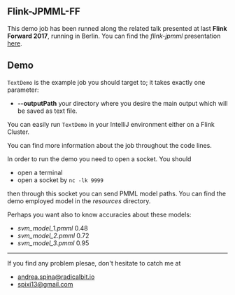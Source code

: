 ## Flink-JPMML-FF
This demo job has been runned along the related talk presented at last **Flink Forward 2017**, running in Berlin.
You can find the *flink-jpmml* presentation [here](https://www.youtube.com/watch?v=0rWvMZ6JSD8).

## Demo

`TextDemo` is the example job you should target to; it takes exactly one parameter:
- **--outputPath** your directory where you desire the main output which will be saved as text file.

You can easily run `TextDemo` in your IntelliJ environment either on a Flink Cluster.

You can find more information about the job throughout the code lines.

In order to run the demo you need to open a socket. You should
- open a terminal
- open a socket by `nc -lk 9999`

then through this socket you can send PMML model paths. You can find the demo employed model in the *resources* directory.

Perhaps you want also to know accuracies about these models:
- _svm_model_1.pmml_ 0.48
- _svm_model_2.pmml_ 0.72
- _svm_model_3.pmml_ 0.95

___
If you find any problem plesae, don't hesitate to catch me at
- andrea.spina@radicalbit.io
- spixi13@gmail.com
